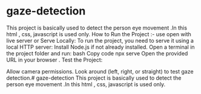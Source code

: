 # gaze-detection
This project  is basically used to detect the person eye movement .In this  html , css,   javascript is used only.
How to Run the Project :-
use open with live server or 
Serve Locally: To run the project, you need to serve it using a local HTTP server:
Install Node.js if not already installed.
Open a terminal in the project folder and run:
bash
Copy code
npx serve
Open the provided URL in your browser .
Test the Project:

Allow camera permissions.
Look around (left, right, or straight) to test gaze detection.# gaze-detection
This project  is basically used to detect the person eye movement .In this  html , css,   javascript is used only.

